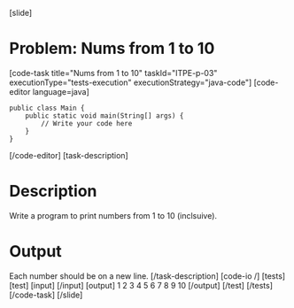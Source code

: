 [slide]
# Problem: Nums from 1 to 10
[code-task title="Nums from 1 to 10" taskId="ITPE-p-03" executionType="tests-execution" executionStrategy="java-code"]
[code-editor language=java]
```
public class Main {
    public static void main(String[] args) {
        // Write your code here
    }
}

```
[/code-editor]
[task-description]
# Description

Write a program to print numbers from 1 to 10 (inclsuive).

# Output

Each number should be on a new line.
[/task-description]
[code-io /]
[tests]
[test]
[input]
[/input]
[output]
1
2
3
4
5
6
7
8
9
10
[/output]
[/test]
[/tests]
[/code-task]
[/slide]